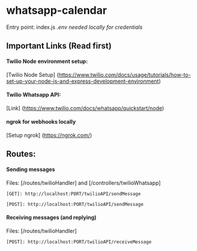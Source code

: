 # whatsapp-calendar

Entry point: index.js
*.env needed locally for credentials*

## Important Links (Read first)

#### Twilio Node environment setup: 
[Twilio Node Setup] (https://www.twilio.com/docs/usage/tutorials/how-to-set-up-your-node-js-and-express-development-environment)

#### Twilio Whatsapp API:
[Link] (https://www.twilio.com/docs/whatsapp/quickstart/node)

#### ngrok for webhooks locally
[Setup ngrok] (https://ngrok.com/)

## Routes:

#### Sending messages
Files: [/routes/twilioHandler] and [/controllers/twilioWhatsapp]

```[GET]: http://localhost:PORT/twilioAPI/sendMessage```

```[POST]: http://localhost:PORT/twilioAPI/sendMessage```


#### Receiving messages (and replying)
Files: [/routes/twilioHandler]

```[POST]: http://localhost:PORT/twilioAPI/receiveMessage```

